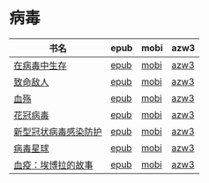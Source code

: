 # 病毒

| 书名 | epub | mobi | azw3 |
| --- | --- | --- | --- |
| [在病毒中生存](http://ct.dalanmei.com/f/31084289-570162720-197aff) | [epub](http://ct.dalanmei.com/f/31084289-570162720-197aff) | [mobi](http://ct.dalanmei.com/f/31084289-570315098-ea62f1) | [azw3](http://ct.dalanmei.com/f/31084289-570547020-6d4e05) |
| [致命敌人](http://ct.dalanmei.com/f/31084289-570143092-a1de1d) | [epub](http://ct.dalanmei.com/f/31084289-570143092-a1de1d) | [mobi](http://ct.dalanmei.com/f/31084289-570355685-13a8d6) | [azw3](http://ct.dalanmei.com/f/31084289-571403457-f4691b) |
| [血殇](http://ct.dalanmei.com/f/31084289-571723159-6c7951) | [epub](http://ct.dalanmei.com/f/31084289-571723159-6c7951) | [mobi](http://ct.dalanmei.com/f/31084289-572112659-698f75) | [azw3](http://ct.dalanmei.com/f/31084289-572116915-14fbe5) |
| [花冠病毒](http://ct.dalanmei.com/f/31084289-571638712-ed595f) | [epub](http://ct.dalanmei.com/f/31084289-571638712-ed595f) | [mobi](http://ct.dalanmei.com/f/31084289-572120859-790ca1) | [azw3](http://ct.dalanmei.com/f/31084289-572182122-3bc627) |
| [新型冠状病毒感染防护](None) | [epub](None) | [mobi](None) | [azw3](None) |
| [病毒星球](http://ct.dalanmei.com/f/31084289-571600910-d5d24b) | [epub](http://ct.dalanmei.com/f/31084289-571600910-d5d24b) | [mobi](http://ct.dalanmei.com/f/31084289-571738167-bb1ba4) | [azw3](http://ct.dalanmei.com/f/31084289-571917696-f78357) |
| [血疫：埃博拉的故事](http://ct.dalanmei.com/f/31084289-571453111-903cc7) | [epub](http://ct.dalanmei.com/f/31084289-571453111-903cc7) | [mobi](http://ct.dalanmei.com/f/31084289-571786825-6f29f8) | [azw3](http://ct.dalanmei.com/f/31084289-571885976-02d294) |
